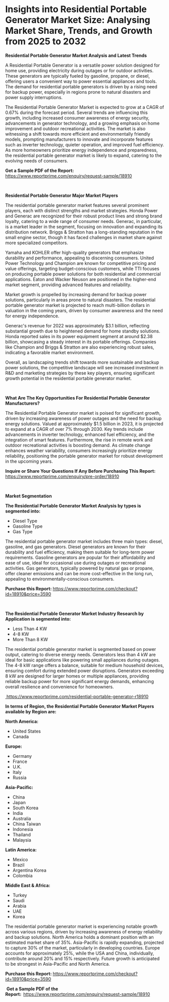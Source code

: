 <p><h1>Insights into Residential Portable Generator Market Size: Analysing Market Share, Trends, and Growth from 2025 to 2032</h1></p><p><strong>Residential Portable Generator Market Analysis and Latest Trends</strong></p>
<p><p>A Residential Portable Generator is a versatile power solution designed for home use, providing electricity during outages or for outdoor activities. These generators are typically fueled by gasoline, propane, or diesel, offering users a convenient way to power essential appliances and tools. The demand for residential portable generators is driven by a rising need for backup power, especially in regions prone to natural disasters and power supply interruptions.</p><p>The Residential Portable Generator Market is expected to grow at a CAGR of 0.67% during the forecast period. Several trends are influencing this growth, including increased consumer awareness of energy security, advancements in generator technology, and a growing emphasis on home improvement and outdoor recreational activities. The market is also witnessing a shift towards more efficient and environmentally friendly models, prompting manufacturers to innovate and incorporate features such as inverter technology, quieter operation, and improved fuel efficiency. As more homeowners prioritize energy independence and preparedness, the residential portable generator market is likely to expand, catering to the evolving needs of consumers.</p></p>
<p><strong>Get a Sample PDF of the Report:&nbsp;</strong> <a href="https://www.reportprime.com/enquiry/request-sample/18910?utm_campaign=4559&utm_medium=2&utm_source=Github&utm_content=ia&utm_term=19052025&utm_id=residential-portable-generator">https://www.reportprime.com/enquiry/request-sample/18910</a></p>
<p>&nbsp;</p>
<p><strong>Residential Portable Generator Major Market Players</strong></p>
<p><p>The residential portable generator market features several prominent players, each with distinct strengths and market strategies. Honda Power and Generac are recognized for their robust product lines and strong brand loyalty, catering to a wide range of consumer needs. Generac, in particular, is a market leader in the segment, focusing on innovation and expanding its distribution network. Briggs & Stratton has a long-standing reputation in the small engine sector, though it has faced challenges in market share against more specialized competitors.</p><p>Yamaha and KOHLER offer high-quality generators that emphasize durability and performance, appealing to discerning consumers. United Power Technology and Champion are known for competitive pricing and value offerings, targeting budget-conscious customers, while TTI focuses on producing portable power solutions for both residential and commercial applications. Eaton and Wacker Neuson are positioned in the higher-end market segment, providing advanced features and reliability.</p><p>Market growth is propelled by increasing demand for backup power solutions, particularly in areas prone to natural disasters. The residential portable generator market is projected to reach multi-billion dollars in valuation in the coming years, driven by consumer awareness and the need for energy independence.</p><p>Generac's revenue for 2022 was approximately $3.1 billion, reflecting substantial growth due to heightened demand for home standby solutions. Honda reported sales in its power equipment segment at around $2.38 billion, showcasing a steady interest in its portable offerings. Companies like Champion and Briggs & Stratton are also experiencing robust sales, indicating a favorable market environment.</p><p>Overall, as landscaping trends shift towards more sustainable and backup power solutions, the competitive landscape will see increased investment in R&D and marketing strategies by these key players, ensuring significant growth potential in the residential portable generator market.</p></p>
<p>&nbsp;</p>
<p><strong>What Are The Key Opportunities For Residential Portable Generator Manufacturers?</strong></p>
<p><p>The Residential Portable Generator market is poised for significant growth, driven by increasing awareness of power outages and the need for backup energy solutions. Valued at approximately $1.5 billion in 2023, it is projected to expand at a CAGR of over 7% through 2030. Key trends include advancements in inverter technology, enhanced fuel efficiency, and the integration of smart features. Furthermore, the rise in remote work and outdoor recreational activities is boosting demand. As climate change enhances weather variability, consumers increasingly prioritize energy reliability, positioning the portable generator market for robust development in the upcoming years.</p></p>
<p><strong>Inquire or Share Your Questions If Any Before Purchasing This Report:</strong> <a href="https://www.reportprime.com/enquiry/pre-order/18910?utm_campaign=4559&utm_medium=2&utm_source=Github&utm_content=ia&utm_term=19052025&utm_id=residential-portable-generator">https://www.reportprime.com/enquiry/pre-order/18910</a></p>
<p>&nbsp;</p>
<p><strong>Market Segmentation</strong></p>
<p><strong>The Residential Portable Generator Market Analysis by types is segmented into:</strong></p>
<p><ul><li>Diesel Type</li><li>Gasoline Type</li><li>Gas Type</li></ul></p>
<p><p>The residential portable generator market includes three main types: diesel, gasoline, and gas generators. Diesel generators are known for their durability and fuel efficiency, making them suitable for long-term power requirements. Gasoline generators are popular for their affordability and ease of use, ideal for occasional use during outages or recreational activities. Gas generators, typically powered by natural gas or propane, offer cleaner emissions and can be more cost-effective in the long run, appealing to environmentally-conscious consumers.</p></p>
<p><strong>Purchase this Report:&nbsp;</strong><a href="https://www.reportprime.com/checkout?id=18910&price=3590&utm_campaign=4559&utm_medium=2&utm_source=Github&utm_content=ia&utm_term=19052025&utm_id=residential-portable-generator">https://www.reportprime.com/checkout?id=18910&price=3590</a></p>
<p>&nbsp;</p>
<p><strong>The Residential Portable Generator Market Industry Research by Application is segmented into:</strong></p>
<p><ul><li>Less Than 4 KW</li><li>4-8 KW</li><li>More Than 8 KW</li></ul></p>
<p><p>The residential portable generator market is segmented based on power output, catering to diverse energy needs. Generators less than 4 kW are ideal for basic applications like powering small appliances during outages. The 4-8 kW range offers a balance, suitable for medium household devices, ensuring comfort during extended power disruptions. Generators exceeding 8 kW are designed for larger homes or multiple appliances, providing reliable backup power for more significant energy demands, enhancing overall resilience and convenience for homeowners.</p></p>
<p><a href="https://www.reportprime.com/residential-portable-generator-r18910?utm_campaign=4559&utm_medium=2&utm_source=Github&utm_content=ia&utm_term=19052025&utm_id=residential-portable-generator">&nbsp;https://www.reportprime.com/residential-portable-generator-r18910</a></p>
<p><strong>In terms of Region, the Residential Portable Generator Market Players available by Region are:</strong></p>
<p>
    <p> <strong> North America: </strong>
        <ul>
            <li>United States</li>
            <li>Canada</li>
        </ul>
        </p> 
    <p> <strong> Europe: </strong>
        <ul>
            <li>Germany</li>
            <li>France</li>
            <li>U.K.</li>
            <li>Italy</li>
            <li>Russia</li>
        </ul>
        </p> 
    <p> <strong> Asia-Pacific: </strong>
        <ul>
            <li>China</li>
            <li>Japan</li>
            <li>South Korea</li>
            <li>India</li>
            <li>Australia</li>
            <li>China Taiwan</li>
            <li>Indonesia</li>
            <li>Thailand</li>
            <li>Malaysia</li>
        </ul>
        </p> 
    <p> <strong> Latin America: </strong>
        <ul>
            <li>Mexico</li>
            <li>Brazil</li>
            <li>Argentina Korea</li>
            <li>Colombia</li>
        </ul>
        </p> 
    <p> <strong> Middle East & Africa: </strong>
        <ul>
            <li>Turkey</li>
            <li>Saudi</li>
            <li>Arabia</li>
            <li>UAE</li>
            <li>Korea</li>
        </ul>
    </p>
    </p>
<p><p>The residential portable generator market is experiencing notable growth across various regions, driven by increasing awareness of energy reliability and backup solutions. North America holds a dominant position with an estimated market share of 35%. Asia-Pacific is rapidly expanding, projected to capture 30% of the market, particularly in developing countries. Europe accounts for approximately 25%, while the USA and China, individually, contribute around 20% and 15% respectively. Future growth is anticipated to be strongest in Asia-Pacific and North America.</p></p>
<p><strong>Purchase this Report: </strong><a href="https://www.reportprime.com/checkout?id=18910&price=3590&utm_campaign=4559&utm_medium=2&utm_source=Github&utm_content=ia&utm_term=19052025&utm_id=residential-portable-generator">https://www.reportprime.com/checkout?id=18910&price=3590</a></p>
<p>&nbsp;<strong>Get a Sample PDF of the Report:&nbsp;&nbsp;</strong><a href="https://www.reportprime.com/enquiry/request-sample/18910?utm_campaign=4559&utm_medium=2&utm_source=Github&utm_content=ia&utm_term=19052025&utm_id=residential-portable-generator">https://www.reportprime.com/enquiry/request-sample/18910</a></p>
<p><strong></strong></p>
<p><p></p><p></p><p></p></p>